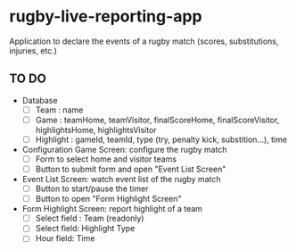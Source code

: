 # rugby-live-reporting-app
 Application to declare the events of a rugby match (scores, substitutions, injuries, etc.)

## TO DO
- Database
  - [ ] Team : name
  - [ ] Game : teamHome, teamVisitor, finalScoreHome, finalScoreVisitor, highlightsHome, highlightsVisitor
  - [ ] Highlight : gameId, teamId, type (try, penalty kick, substition...), time
- Configuration Game Screen: configure the rugby match
  - [ ] Form to select home and visitor teams
  - [ ] Button to submit form and open "Event List Screen"
- Event List Screen: watch event list of the rugby match
  - [ ] Button to start/pause the timer
  - [ ] Button to open "Form Highlight Screen"
- Form Highlight Screen: report highlight of a team
  - [ ] Select field : Team (readonly)
  - [ ] Select field: Highlight Type
  - [ ] Hour field: Time
